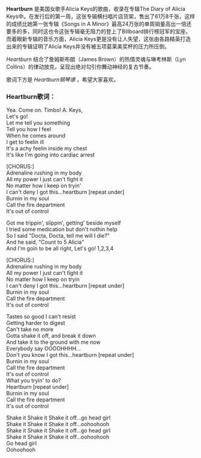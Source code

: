 

**Heartburn** 是美国女歌手Alicia Keys的歌曲，收录在专辑The Diary of Alicia
Keys中。在发行后的第一周，这张专辑横扫唱片店货架，售出了61万8千张，这样的成绩比她第一张专辑《Songs in A
Minor》最高24万张的单周销量高出一倍还要多的多，同时这也令这张专辑毫无阻力的登上了Billboard排行榜冠军的宝座。而着眼新专辑的音乐方面，Alicia
Keys更是没有让人失望，这张由各路精英打造出来的专辑证明了Alicia Keys并没有被五项葛莱美奖杯的压力所压倒。

_Heartburn_ 结合了詹姆斯布朗（James Brown）的热情灵魂与琳考林斯（Lyn
Collins）的律动放克，呈现出绝对勾引你舞动神经的复古节奏。

歌词下方是 _Heartburn钢琴谱_ ，希望大家喜欢。

### Heartburn歌词：

Yea. Come on. Timbo! A. Keys,  
Let's go!  
Let me tell you something  
Tell you how I feel  
When he comes around  
I get to feelin ill  
It's a achy feelin inside my chest  
It's like I'm going into cardiac arrest

[CHORUS:]  
Adrenaline rushing in my body  
All my power I just can't fight it  
No matter how I keep on tryin'  
I can't deny I got this...heartburn [repeat under]  
Burnin in my soul  
Call the fire department  
It's out of control

Got me trippin', slippin', getting' beside myself  
I tried some medication but don't nothin help  
So I said "Docta, Docta, tell me will I die?"  
And he said, "Count to 5 Alicia"  
And I'm goin to be all right, Let's go! 1,2,3,4

[CHORUS:]  
Adrenaline rushing in my body  
All my power I just can't fight it  
No matter how I keep on tryin  
I can't deny I got this...heartburn [repeat under]  
Burnin in my soul  
Call the fire department  
It's out of control

Tastes so good I can't resist  
Getting harder to digest  
Can't take no more  
Gotta shake it off, and break it down  
And take it to the ground with me now  
Everybody say OOOOHHHH...  
Don't you know I got this...heartburn [repeat under]  
Burnin in my soul  
Call the fire department  
It's out of control  
What you tryin' to do?  
Heartburn [repeat under]  
Burnin in my soul  
Call the fire department  
It's out of control

Shake it Shake it Shake it off...go head girl  
Shake it Shake it Shake it off...oohoohooh  
Shake it Shake it Shake it off...go head girl  
Shake it Shake it Shake it off...oohoohooh  
Go head girl  
Oohoohooh

